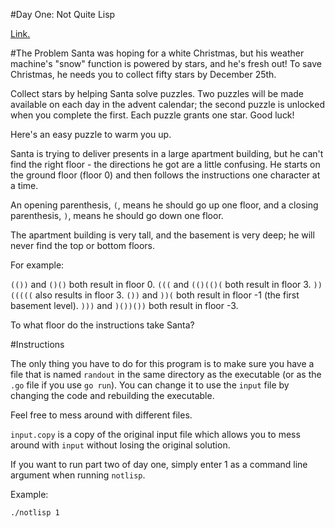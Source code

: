 #Day One: Not Quite Lisp

[Link.](http://adventofcode.com/day/1)

#The Problem
Santa was hoping for a white Christmas, but his weather machine's "snow" function is powered by stars, and he's fresh out! To save Christmas, he needs you to collect fifty stars by December 25th.

Collect stars by helping Santa solve puzzles. Two puzzles will be made available on each day in the advent calendar; the second puzzle is unlocked when you complete the first. Each puzzle grants one star. Good luck!

Here's an easy puzzle to warm you up.

Santa is trying to deliver presents in a large apartment building, but he can't find the right floor - the directions he got are a little confusing. He starts on the ground floor (floor 0) and then follows the instructions one character at a time.

An opening parenthesis, `(`, means he should go up one floor, and a closing parenthesis, `)`, means he should go down one floor.

The apartment building is very tall, and the basement is very deep; he will never find the top or bottom floors.

For example:

`(())` and `()()` both result in floor 0.
`(((` and `(()(()(` both result in floor 3.
`))(((((` also results in floor 3.
`())` and `))(` both result in floor -1 (the first basement level).
`)))` and `)())())` both result in floor -3.

To what floor do the instructions take Santa?

#Instructions

The only thing you have to do for this program is to make sure you have a file that is named `randout` in the same directory as the executable (or as the `.go` file if you use `go run`). You can change it to use the `input` file by changing the code and rebuilding the executable.

Feel free to mess around with different files.

`input.copy` is a copy of the original input file which allows you to mess around with `input` without losing the original solution.

If you want to run part two of day one, simply enter 1 as a command line argument when running `notlisp`.

Example:

`./notlisp 1`

